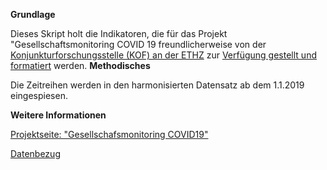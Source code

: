 
**Grundlage**

Dieses Skript holt die  Indikatoren, die für das Projekt "Gesellschaftsmonitoring COVID 19 freundlicherweise von der [Konjunkturforschungsstelle (KOF) an der ETHZ](https://kof.ethz.ch) zur [Verfügung gestellt und formatiert](https://github.com/KOF-ch/economic-monitoring/tree/master/data-statistikZH-monitoring) werden. **Methodisches**

Die Zeitreihen werden in den harmonisierten Datensatz ab dem 1.1.2019 eingespiesen.

**Weitere Informationen**

[Projektseite: "Gesellschafsmonitoring COVID19"](https://github.com/statistikZH/covid19monitoring)

[Datenbezug](https://www.web.statistik.zh.ch/covid19_indikatoren_uebersicht/#/)






